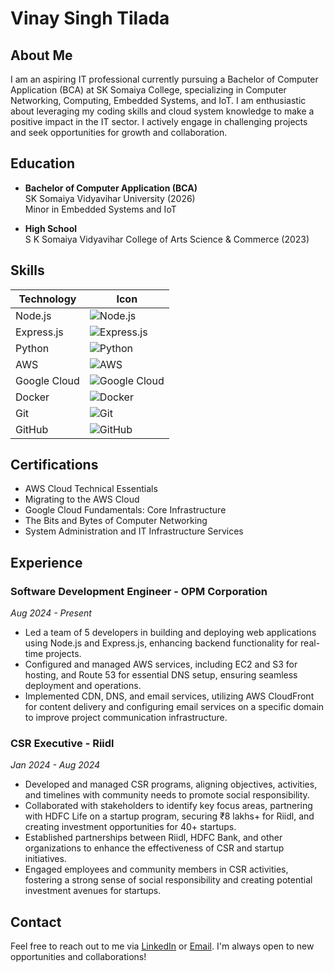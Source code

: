 # Vinay Singh Tilada

## About Me
I am an aspiring IT professional currently pursuing a Bachelor of Computer Application (BCA) at SK Somaiya College, specializing in Computer Networking, Computing, Embedded Systems, and IoT. I am enthusiastic about leveraging my coding skills and cloud system knowledge to make a positive impact in the IT sector. I actively engage in challenging projects and seek opportunities for growth and collaboration.

## Education
- **Bachelor of Computer Application (BCA)**  
  SK Somaiya Vidyavihar University (2026)  
  Minor in Embedded Systems and IoT

- **High School**  
  S K Somaiya Vidyavihar College of Arts Science & Commerce (2023)

## Skills

| Technology         | Icon                           |
|--------------------|--------------------------------|
| Node.js            | ![Node.js](https://upload.wikimedia.org/wikipedia/commons/d/d9/Node.js_logo.svg) |
| Express.js         | ![Express.js](https://expressjs.com/images/express-facebook-share.png) |
| Python             | ![Python](https://www.python.org/community/logos/python-logo-master-v3-TM.png) |
| AWS                | ![AWS](https://d1.awsstatic.com/logos/aws_logo_smile_1200x630.png) |
| Google Cloud       | ![Google Cloud](https://cloud.google.com/images/social-icon-google-cloud-1200-630.png) |
| Docker             | ![Docker](https://www.docker.com/wp-content/uploads/2022/03/horizontal-logo-monochromatic-white.png) |
| Git                | ![Git](https://git-scm.com/images/logos/downloads/Git-Logo-1788C.png) |
| GitHub             | ![GitHub](https://github.githubassets.com/images/modules/logos_page/GitHub-Mark.png) |

## Certifications
- AWS Cloud Technical Essentials
- Migrating to the AWS Cloud
- Google Cloud Fundamentals: Core Infrastructure
- The Bits and Bytes of Computer Networking
- System Administration and IT Infrastructure Services

## Experience

### Software Development Engineer - OPM Corporation  
*Aug 2024 - Present*
- Led a team of 5 developers in building and deploying web applications using Node.js and Express.js, enhancing backend functionality for real-time projects.
- Configured and managed AWS services, including EC2 and S3 for hosting, and Route 53 for essential DNS setup, ensuring seamless deployment and operations.
- Implemented CDN, DNS, and email services, utilizing AWS CloudFront for content delivery and configuring email services on a specific domain to improve project communication infrastructure.

### CSR Executive - Riidl  
*Jan 2024 - Aug 2024*
- Developed and managed CSR programs, aligning objectives, activities, and timelines with community needs to promote social responsibility.
- Collaborated with stakeholders to identify key focus areas, partnering with HDFC Life on a startup program, securing ₹8 lakhs+ for Riidl, and creating investment opportunities for 40+ startups.
- Established partnerships between Riidl, HDFC Bank, and other organizations to enhance the effectiveness of CSR and startup initiatives.
- Engaged employees and community members in CSR activities, fostering a strong sense of social responsibility and creating potential investment avenues for startups.

## Contact
Feel free to reach out to me via [LinkedIn](https://www.linkedin.com/in/vinaytilada/) or [Email](vinaysinghtilada@gmail.com). I'm always open to new opportunities and collaborations!


<!---
MightyAcE58/MightyAcE58 is a ✨ special ✨ repository because its `README.md` (this file) appears on your GitHub profile.
You can click the Preview link to take a look at your changes.
--->
